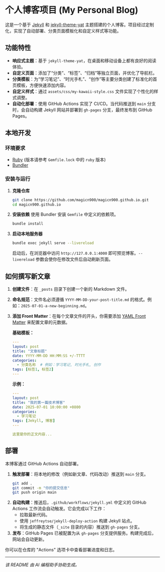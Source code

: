 # 个人博客项目 (My Personal Blog)

这是一个基于 [Jekyll](https://jekyllrb.com/) 和 [jekyll-theme-yat](https://github.com/jeffreytse/jekyll-theme-yat) 主题搭建的个人博客。项目经过定制化，实现了自动部署、分类页面模板化和自定义样式等功能。

## 功能特性

- **响应式主题**：基于 `jekyll-theme-yat`，在桌面和移动设备上都有良好的阅读体验。
- **自定义页面**：添加了“分类”、“标签”、“归档”等独立页面，并优化了导航栏。
- **分类模板**：为“学习笔记”、“时光手札”、“创作”等主要分类创建了标准化的首页模板，方便快速添加内容。
- **自定义样式**：通过 `assets/css/my-kawaii-style.css` 文件实现了个性化的样式调整。
- **自动化部署**：使用 GitHub Actions 实现了 CI/CD。当代码推送到 `main` 分支时，会自动构建 Jekyll 网站并部署到 `gh-pages` 分支，最终发布到 GitHub Pages。

## 本地开发

### 环境要求

- [Ruby](https://www.ruby-lang.org/en/documentation/installation/) (版本请参考 `Gemfile.lock` 中的 `ruby` 版本)
- [Bundler](https://bundler.io/)

### 安装与运行

1.  **克隆仓库**
    ```bash
    git clone https://github.com/magicn900/magicn900.github.io.git
    cd magicn900.github.io
    ```

2.  **安装依赖**
    使用 Bundler 安装 `Gemfile` 中定义的依赖项。
    ```bash
    bundle install
    ```

3.  **启动本地服务器**
    ```bash
    bundle exec jekyll serve --livereload
    ```
    启动后，在浏览器中访问 `http://127.0.0.1:4000` 即可预览博客。`--livereload` 参数会使你在修改文件后自动刷新页面。

## 如何撰写新文章

1.  **创建文件**：在 `_posts` 目录下创建一个新的 Markdown 文件。
2.  **命名规范**：文件名必须遵循 `YYYY-MM-DD-your-post-title.md` 的格式。例如：`2025-07-01-a-new-beginning.md`。
3.  **添加 Front Matter**：在每个文章文件的开头，你需要添加 [YAML Front Matter](https://jekyllrb.com/docs/front-matter/) 来配置文章的元数据。

    **基础模板：**
    ```yaml
    ---
    layout: post
    title: "文章标题"
    date: YYYY-MM-DD HH:MM:SS +/-TTTT
    categories:
      - 分类名称  # 例如：学习笔记, 时光手札, 创作
    tags: [标签1, 标签2]
    ---
    ```

    **示例：**
    ```yaml
    ---
    layout: post
    title: "我的第一篇技术博客"
    date: 2025-07-01 10:00:00 +0800
    categories:
      - 学习笔记
    tags: [Jekyll, 博客]
    ---

    这里是你的正文内容...
    ```

## 部署

本博客通过 GitHub Actions 自动部署。

1.  **触发部署**：将本地的修改（例如新文章、代码改动）推送到 `main` 分支。
    ```bash
    git add .
    git commit -m "你的提交信息"
    git push origin main
    ```
2.  **自动构建**：推送后，`.github/workflows/jekyll.yml` 中定义的 GitHub Actions 工作流会自动触发。它会完成以下工作：
    - 拉取最新代码。
    - 使用 `jeffreytse/jekyll-deploy-action` 构建 Jekyll 站点。
    - 将生成的静态文件（`_site` 目录的内容）推送到 `gh-pages` 分支。
3.  **发布**：GitHub Pages 已被配置为从 `gh-pages` 分支提供服务。构建完成后，网站会自动更新。

你可以在仓库的 "Actions" 选项卡中查看部署进度和日志。

---
*该 README 由 AI 编程助手协助生成。*
